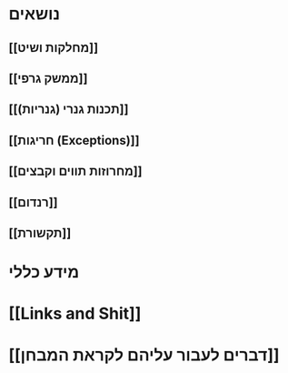 # נושאים
## [[מחלקות ושיט]]
## [[ממשק גרפי]]
## [[תכנות גנרי (גנריות)]]
## [[חריגות (Exceptions)]]
## [[מחרוזות תווים וקבצים]]
## [[רנדום]]
## [[תקשורת]]



# מידע כללי
# [[Links and Shit]]
# [[דברים לעבור עליהם לקראת המבחן]]
